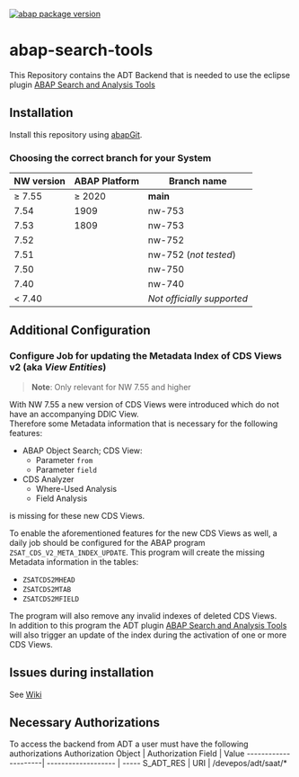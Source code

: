 [![abap package version](https://img.shields.io/endpoint?url=https://shield.abap.space/version-shield-json/github/DevEpos/abap-search-tools/src/zif_sat_version.intf.abap/version&label=version)](https://github.com/DevEpos/abap-search-tools/blob/main/src/zif_sat_version.intf.abap)

# abap-search-tools

This Repository contains the ADT Backend that is needed to use the eclipse plugin
[ABAP Search and Analysis Tools](https://www.github.com/DevEpos/abap-search-tools-ui)

## Installation

Install this repository using [abapGit](https://github.com/abapGit/abapGit#abapgit).

### Choosing the correct branch for your System

NW version|ABAP Platform|Branch name
----------|-------------|-----------
&#8805; 7.55|&#8805; 2020  |**main**
7.54|1909|nw-753
7.53|1809|nw-753
7.52||nw-752
7.51||nw-752 (_not tested_)
7.50||nw-750
7.40||nw-740
< 7.40||*Not officially supported*

## Additional Configuration

### Configure Job for updating the Metadata Index of CDS Views v2 (aka _View Entities_)

> **Note**: Only relevant for NW 7.55 and higher

With NW 7.55 a new version of CDS Views were introduced which do not have an accompanying DDIC View.  
Therefore some Metadata information that is necessary for the following features:

- ABAP Object Search; CDS View:
  - Parameter `from`
  - Parameter `field`
- CDS Analyzer
  - Where-Used Analysis
  - Field Analysis

is missing for these new CDS Views.

To enable the aforementioned features for the new CDS Views as well, a daily job should be configured for the ABAP program `ZSAT_CDS_V2_META_INDEX_UPDATE`.
This program will create the missing Metadata information in the tables:

- `ZSATCDS2MHEAD`
- `ZSATCDS2MTAB`
- `ZSATCDS2MFIELD`

The program will also remove any invalid indexes of deleted CDS Views.  
In addition to this program the ADT plugin [ABAP Search and Analysis Tools](https://www.github.com/DevEpos/abap-search-tools-ui) will also trigger an update of the index during the activation of one or more CDS Views.

## Issues during installation

See [Wiki](https://github.com/DevEpos/abap-search-tools/wiki/Installation-Issues)

## Necessary Authorizations

To access the backend from ADT a user must have the following authorizations
Authorization Object | Authorization Field | Value
---------------------| ------------------- | -----
S_ADT_RES            | URI                 | /devepos/adt/saat/*
